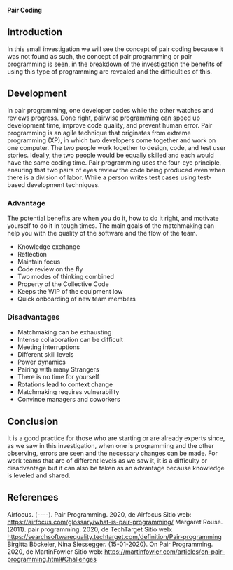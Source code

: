 **Pair Coding**
## Introduction
In this small investigation we will see the concept of pair coding because it was not found as such, the concept of pair programming or pair programming is seen, in the breakdown of the investigation the benefits of using this type of programming are revealed and the difficulties of this.
## Development
In pair programming, one developer codes while the other watches and reviews progress. Done right, pairwise programming can speed up development time, improve code quality, and prevent human error.
Pair programming is an agile technique that originates from extreme programming (XP), in which two developers come together and work on one computer. The two people work together to design, code, and test user stories. Ideally, the two people would be equally skilled and each would have the same coding time.
Pair programming uses the four-eye principle, ensuring that two pairs of eyes review the code being produced even when there is a division of labor. While a person writes test cases using test-based development techniques.
### Advantage
The potential benefits are when you do it, how to do it right, and motivate yourself to do it in tough times. The main goals of the matchmaking can help you with the quality of the software and the flow of the team.
- Knowledge exchange
- Reflection
- Maintain focus
- Code review on the fly
- Two modes of thinking combined
- Property of the Collective Code
- Keeps the WIP of the equipment low
- Quick onboarding of new team members
### Disadvantages
- Matchmaking can be exhausting
- Intense collaboration can be difficult
- Meeting interruptions
- Different skill levels
- Power dynamics
- Pairing with many Strangers
- There is no time for yourself
- Rotations lead to context change
- Matchmaking requires vulnerability
- Convince managers and coworkers
## Conclusion
It is a good practice for those who are starting or are already experts since, as we saw in this investigation, when one is programming and the other observing, errors are seen and the necessary changes can be made.
For work teams that are of different levels as we saw it, it is a difficulty or disadvantage but it can also be taken as an advantage because knowledge is leveled and shared.
## References
Airfocus. (----). Pair Programming. 2020, de Airfocus Sitio web: https://airfocus.com/glossary/what-is-pair-programming/
Margaret Rouse. (2011). pair programming. 2020, de TechTarget Sitio web: https://searchsoftwarequality.techtarget.com/definition/Pair-programming
Birgitta Böckeler, Nina Siessegger. (15-01-2020). On Pair Programming. 2020, de MartinFowler Sitio web: https://martinfowler.com/articles/on-pair-programming.html#Challenges
